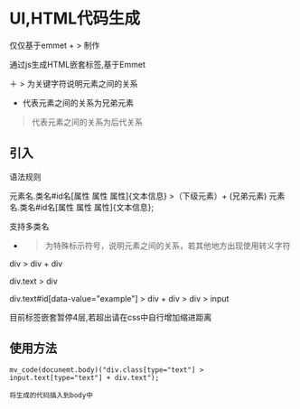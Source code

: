 
UI,HTML代码生成
===================================

仅仅基于emmet + > 制作

通过js生成HTML嵌套标签,基于Emmet

＋ > 为关键字符说明元素之间的关系

+ 代表元素之间的关系为兄弟元素
> 代表元素之间的关系为后代关系

引入
---------------------------------------------------

<link rel="stylesheet" href="css/tag-product.css" />
<script type="text/javascript" src="javascripts/code-product.js"></script>


语法规则

元素名.类名#id名[属性 属性 属性]{文本信息} >（下级元素）+ (兄弟元素) 元素名.类名#id名[属性 属性 属性]{文本信息};

支持多类名

+ > 为特殊标示符号，说明元素之间的关系，若其他地方出现使用转义字符

div > div + div

div.text > div

div.text#id[data-value="example"] > div + div > div > input

目前标签嵌套暂停4层,若超出请在css中自行增加缩进距离

使用方法
-----------------------------------------

    mv_code(docunemt.body)("div.class[type="text"] > input.text[type="text"] + div.text");

    将生成的代码插入到body中
